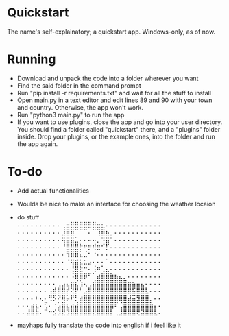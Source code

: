 # Quickstart
 The name's self-explainatory; a quickstart app. Windows-only, as of now.
# Running
 - Download and unpack the code into a folder wherever you want
 - Find the said folder in the command prompt
 - Run "pip install -r requirements.txt" and wait for all the stuff to install
 - Open main.py in a text editor and edit lines 89 and 90 with your town and country. Otherwise, the app won't work.
 - Run "python3 main.py" to run the app
 - If you want to use plugins, close the app and go into your user directory. You should find a folder called "quickstart" there, and a "plugins" folder inside. Drop your plugins, or the example ones, into the folder and run the app again.
# To-do
 - Add actual functionalities
 - Woulda be nice to make an interface for choosing the weather locaion
 - do stuff  
 ⠄⠄⠄⠄⠄⠄⠄⠄⠄⠄⢀⣶⣿⣿⣿⣿⣿⣿⣶⣆⠄⠄⠄⠄⠄⠄⠄⠄⠄⠄⠄⠄⠄   
 ⠄⠄⠄⠄⠄⠄⠄⠄⠄⠄⣸⣿⣿⠉⠉⠉⠄⠉⢹⣿⣦⡀⠄⠄⠄⠄⠄⠄⠄⠄⠄⠄⠄   
 ⠄⠄⠄⠄⠄⠄⠄⠄⠄⠄⢿⣿⣿⣁⠄⠄⠤⠤⡀⠻⣿⠃⠄⠄⠄⠄⠄⠄⠄⠄⠄⠄⠄   
 ⠄⠄⠄⠄⠄⠄⠄⠄⠄⠄⠘⣿⣿⣿⡗⠖⡶⢾⣶⠊⡏⠄⠄⠄⠄⠄⠄⠄⠄⠄⠄⠄⠄   
 ⠄⠄⠄⠄⠄⠄⠄⠄⠄⠄⠄⢻⣿⣿⣅⣈⠂⠐⠄⠄⠄⠄⠄⠄⠄⠄⠄⠄⠄⠄⠄⠄⠄   
 ⠄⠄⠄⠄⠄⠄⠄⠄⠄⠄⠄⠘⢿⣾⣇⣂⣠⠄⠄⠄⠁⠄⠄⠄⠄⠄⠄⠄⠄⠄⠄⠄⠄   
 ⠄⠄⠄⠄⠄⠄⠄⠄⠄⠄⠄⠄⢘⣿⣗⠒⠄⢨⠶⢁⣄⠄⠄⠄⠄⠄⠄⠄⠄⠄⠄⠄⠄   
 ⠄⠄⠄⠄⠄⠄⠄⠄⠄⠄⠄⠄⠨⣿⣿⡿⠋⠁⣴⣿⣿⣷⣦⣄⡀⠄⠄⠄⠄⠄⠄⠄⠄   
 ⠄⠄⠄⠄⠄⠄⠄⠄⠄⢀⣠⣄⣶⣎⢱⢄⢀⣾⣿⣿⣿⣿⣿⣿⣿⣶⣦⣤⣄⠄⠄⠄⠄   
 ⠄⠄⠄⠄⠄⠄⠄⢠⣾⣿⣿⡞⢝⡟⠃⣠⣿⣿⣿⣿⣿⣿⣿⣿⣿⣿⣯⣿⣿⣇⠄⠄⠄   
 ⠄⠄⠄⠄⠆⢄⠄⢛⡫⠝⢿⡥⠟⡃⣴⣿⣿⣿⣿⣿⣿⣿⣿⣿⣿⣼⣭⣻⣿⣿⡀⠄⠄   
 ⠄⠄⠄⣴⣆⠄⢋⠄⠐⣡⣿⣆⣴⣼⣿⣿⣿⣿⣿⣿⣿⣿⠏⢈⣿⣿⣿⣿⣿⣿⣷⡄⠄   
 ⠄⠄⣼⣿⣷⠄⠉⠒⣪⣹⣟⣹⣿⣿⣿⣿⣿⣟⣿⣿⣿⡇⢀⣸⣿⣿⣿⢟⣽⣿⣿⣇⠄   
  
  - mayhaps fully translate the code into english if i feel like it